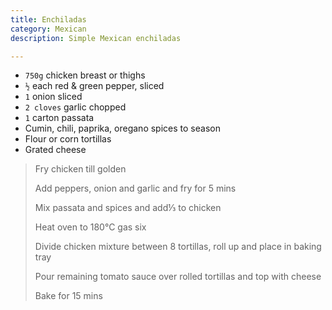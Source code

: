 ```yaml
---
title: Enchiladas 
category: Mexican
description: Simple Mexican enchiladas

--- 
```

* `750g` chicken breast or thighs
* `½` each red & green pepper, sliced
* `1` onion sliced
* `2 cloves` garlic chopped
* `1` carton passata
* Cumin, chili, paprika, oregano spices to season
* Flour or corn tortillas
* Grated cheese
 
> Fry chicken till golden
>
> Add peppers, onion and garlic and fry for 5 mins
>
> Mix passata and spices and add⅓ to chicken
>
> Heat oven to 180°C gas six
>
> Divide chicken mixture between 8 tortillas, roll up and place in baking tray
>
> Pour remaining tomato sauce over rolled tortillas and top with cheese
>
> Bake for 15 mins


